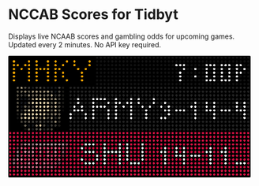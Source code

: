 # NCCAB Scores for Tidbyt

Displays live NCAAB scores and gambling odds for upcoming games. Updated every 2 minutes. No API key required.

![NCAAB Scores for Tidbyt](screenshot.png)


